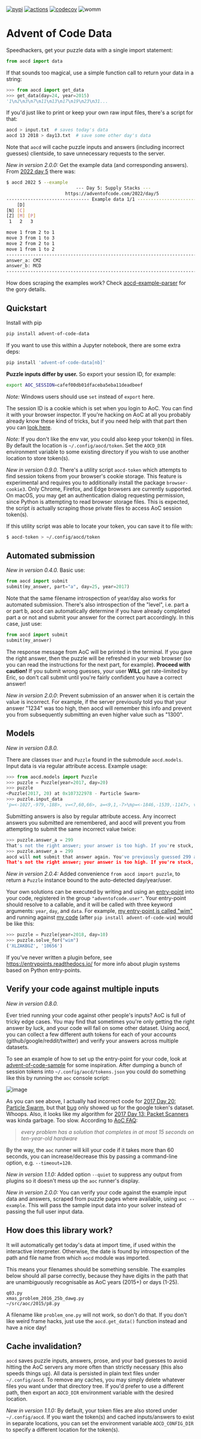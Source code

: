 [![pypi](https://img.shields.io/pypi/v/advent-of-code-data.svg)](https://pypi.org/project/advent-of-code-data/)
[![actions](https://github.com/wimglenn/advent-of-code-data/actions/workflows/tests.yml/badge.svg)](https://github.com/wimglenn/advent-of-code-data/actions/workflows/tests.yml)
[![codecov](https://codecov.io/gh/wimglenn/advent-of-code-data/branch/main/graph/badge.svg)](https://app.codecov.io/gh/wimglenn/advent-of-code-data)
![womm](https://cdn.rawgit.com/nikku/works-on-my-machine/v0.2.0/badge.svg)

# Advent of Code Data

Speedhackers, get your puzzle data with a single import statement:

``` python
from aocd import data
```

If that sounds too magical, use a simple function call to return your
data in a string:

``` python
>>> from aocd import get_data
>>> get_data(day=24, year=2015)
'1\n2\n3\n7\n11\n13\n17\n19\n23\n31...
```

If you'd just like to print or keep your own raw input files, there's
a script for that:

``` bash
aocd > input.txt  # saves today's data
aocd 13 2018 > day13.txt  # save some other day's data
```

Note that `aocd` will cache puzzle inputs and answers (including
incorrect guesses) clientside, to save unnecessary requests to the
server.

*New in version 2.0.0:* Get the example data (and corresponding
answers). From [2022 day 5](https://adventofcode.com/2022/day/5) there
was:

``` bash
$ aocd 2022 5 --example
                          --- Day 5: Supply Stacks ---
                      https://adventofcode.com/2022/day/5
------------------------------- Example data 1/1 -------------------------------
    [D]
[N] [C]
[Z] [M] [P]
 1   2   3

move 1 from 2 to 1
move 3 from 1 to 3
move 2 from 2 to 1
move 1 from 1 to 2
--------------------------------------------------------------------------------
answer_a: CMZ
answer_b: MCD
--------------------------------------------------------------------------------
```

How does scraping the examples work? Check
[aocd-example-parser](https://github.com/wimglenn/aocd-example-parser)
for the gory details.

## Quickstart

Install with pip

``` bash
pip install advent-of-code-data
```

If you want to use this within a Jupyter notebook, there are some extra
deps:

``` bash
pip install 'advent-of-code-data[nb]'
```

**Puzzle inputs differ by user.** So export your session ID, for
example:

``` bash
export AOC_SESSION=cafef00db01dfaceba5eba11deadbeef
```

*Note:* Windows users should use `set` instead of `export` here.

The session ID is a cookie which is set when you login to AoC. You can
find it with your browser inspector. If you're hacking on AoC at all
you probably already know these kind of tricks, but if you need help
with that part then you can [look here](https://github.com/wimglenn/advent-of-code/issues/1).

*Note:* If you don't like the env var, you could also keep your
token(s) in files. By default the location is `~/.config/aocd/token`.
Set the `AOCD_DIR` environment variable to some existing directory if
you wish to use another location to store token(s).

*New in version 0.9.0.* There's a utility script `aocd-token` which
attempts to find session tokens from your browser's cookie storage.
This feature is experimental and requires you to additionally install
the package `browser-cookie3`. Only Chrome, Firefox, and Edge browsers
are currently supported. On macOS, you may get an authentication dialog
requesting permission, since Python is attempting to read browser
storage files. This is expected, the script *is* actually scraping those
private files to access AoC session token(s).

If this utility script was able to locate your token, you can save it to
file with:

``` bash
$ aocd-token > ~/.config/aocd/token
```

## Automated submission

*New in version 0.4.0.* Basic use:

``` python
from aocd import submit
submit(my_answer, part="a", day=25, year=2017)
```

Note that the same filename introspection of year/day also works for
automated submission. There's also introspection of the "level", i.e.
part a or part b, aocd can automatically determine if you have already
completed part a or not and submit your answer for the correct part
accordingly. In this case, just use:

``` python
from aocd import submit
submit(my_answer)
```

The response message from AoC will be printed in the terminal. If you
gave the right answer, then the puzzle will be refreshed in your web
browser (so you can read the instructions for the next part, for
example). **Proceed with caution!** If you submit wrong guesses, your
user **WILL** get rate-limited by Eric, so don't call submit until
you're fairly confident you have a correct answer!

*New in version 2.0.0*: Prevent submission of an answer when it is
certain the value is incorrect. For example, if the server previously
told you that your answer "1234" was too high, then aocd will remember
this info and prevent you from subsequently submitting an even higher
value such as "1300".

## Models

*New in version 0.8.0.*

There are classes `User` and `Puzzle` found in the submodule
`aocd.models`. Input data is via regular attribute access. Example
usage:

``` python
>>> from aocd.models import Puzzle
>>> puzzle = Puzzle(year=2017, day=20)
>>> puzzle
<Puzzle(2017, 20) at 0x107322978 - Particle Swarm>
>>> puzzle.input_data
'p=<-1027,-979,-188>, v=<7,60,66>, a=<9,1,-7>\np=<-1846,-1539,-1147>, v=<88,145,67>, a=<6,-5,2> ...
```

Submitting answers is also by regular attribute access. Any incorrect
answers you submitted are remembered, and aocd will prevent you from
attempting to submit the same incorrect value twice:

``` python
>>> puzzle.answer_a = 299
That's not the right answer; your answer is too high. If you're stuck, there are some general tips on the about page, or you can ask for hints on the subreddit. Please wait one minute before trying again. (You guessed 299.) [Return to Day 20]
>>> puzzle.answer_a = 299
aocd will not submit that answer again. You've previously guessed 299 and the server responded:
That's not the right answer; your answer is too high. If you're stuck, there are some general tips on the about page, or you can ask for hints on the subreddit. Please wait one minute before trying again. (You guessed 299.) [Return to Day 20]
```

*New in version 2.0.4:* Added convenience `from aocd import puzzle`,
to return a `Puzzle` instance bound to the auto-detected day/year/user.

Your own solutions can be executed by writing and using an
[entry-point](https://packaging.python.org/specifications/entry-points/)
into your code, registered in the group `"adventofcode.user"`. Your
entry-point should resolve to a callable, and it will be called with
three keyword arguments: `year`, `day`, and `data`. For example, [my entry-point is called "wim"](https://github.com/wimglenn/advent-of-code-wim/blob/d033366c16fba50e413f2fa7df32e8a0eac9542f/setup.py#L36)
and running against [my code](https://github.com/wimglenn/advent-of-code-wim/blob/main/aoc_wim/__init__.py)
(after `pip install advent-of-code-wim`) would be like this:

``` python
>>> puzzle = Puzzle(year=2018, day=10)
>>> puzzle.solve_for("wim")
('XLZAKBGZ', '10656')
```

If you've never written a plugin before, see
<https://entrypoints.readthedocs.io/> for more info about plugin systems
based on Python entry-points.

## Verify your code against multiple inputs

*New in version 0.8.0.*

Ever tried running your code against other people's inputs? AoC is full
of tricky edge cases. You may find that sometimes you're only getting
the right answer by luck, and your code will fail on some other dataset.
Using aocd, you can collect a few different auth tokens for each of your
accounts (github/google/reddit/twitter) and verify your answers across
multiple datasets.

To see an example of how to set up the entry-point for your code, look at
[advent-of-code-sample](https://github.com/wimglenn/advent-of-code-sample)
for some inspiration. After dumping a bunch of session tokens into
`~/.config/aocd/tokens.json` you could do something like this by running
the `aoc` console script:

![image](https://user-images.githubusercontent.com/6615374/52138567-26e09f80-2613-11e9-8eaf-c42757bc9b86.png)

As you can see above, I actually had incorrect code for [2017 Day 20:
Particle Swarm](https://adventofcode.com/2017/day/20), but that
[bug](https://github.com/wimglenn/advent-of-code-wim/commit/31e454270001c6d06b46014fe5dafd03e29507b8)
only showed up for the google token's dataset. Whoops. Also, it looks
like my algorithm for [2017 Day 13: Packet
Scanners](https://adventofcode.com/2017/day/13) was kinda garbage. Too
slow. According to [AoC FAQ](https://adventofcode.com/about):

> *every problem has a solution that completes in at most 15 seconds on
> ten-year-old hardware*

By the way, the `aoc` runner will kill your code if it takes more than
60 seconds, you can increase/decrease this by passing a command-line
option, e.g. `--timeout=120`.

*New in version 1.1.0:* Added option `--quiet` to suppress any output
from plugins so it doesn't mess up the `aoc` runner's display.

*New in version 2.0.0:* You can verify your code against the example
input data and answers, scraped from puzzle pages where available, using
`aoc --example`. This will pass the sample input data into your solver
instead of passing the full user input data.

## How does this library work?

It will automatically get today's data at import time, if used within
the interactive interpreter. Otherwise, the date is found by
introspection of the path and file name from which `aocd` module was
imported.

This means your filenames should be something sensible. The examples
below should all parse correctly, because they have digits in the path
that are unambiguously recognisable as AoC years (2015+) or days (1-25).

``` 
q03.py 
xmas_problem_2016_25b_dawg.py
~/src/aoc/2015/p8.py
```

A filename like `problem_one.py` will not work, so don't do that. If
you don't like weird frame hacks, just use the `aocd.get_data()`
function instead and have a nice day!

## Cache invalidation?

`aocd` saves puzzle inputs, answers, prose, and your bad guesses to
avoid hitting the AoC servers any more often than strictly necessary
(this also speeds things up). All data is persisted in plain text files
under `~/.config/aocd`. To remove any caches, you may simply delete
whatever files you want under that directory tree. If you'd prefer to
use a different path, then export an `AOCD_DIR` environment variable
with the desired location.

*New in version 1.1.0:* By default, your token files are also stored
under `~/.config/aocd`. If you want the token(s) and cached
inputs/answers to exist in separate locations, you can set the
environment variable `AOCD_CONFIG_DIR` to specify a different location
for the token(s).
